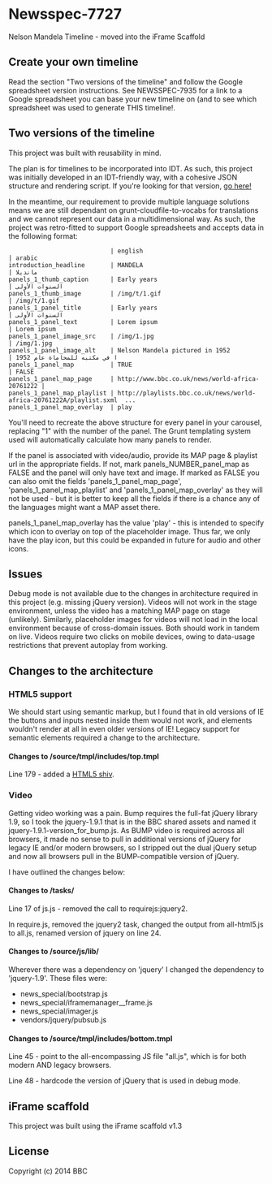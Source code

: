 # Newsspec-7727

Nelson Mandela Timeline - moved into the iFrame Scaffold

## Create your own timeline

Read the section "Two versions of the timeline" and follow the Google spreadsheet version instructions. See NEWSSPEC-7935 for a link to a Google spreadsheet you can base your new timeline on (and to see which spreadsheet was used to generate THIS timeline!.

## Two versions of the timeline

This project was built with reusability in mind. 

The plan is for timelines to be incorporated into IDT. As such, this project was initially developed in an IDT-friendly way, with a cohesive JSON structure and rendering script. If you're looking for that version, [go here!](https://github.com/BBCVisualJournalism/newsspec_7727_idt)

In the meantime, our requirement to provide multiple language solutions means we are still dependant on grunt-cloudfile-to-vocabs for translations and we cannot represent our data in a multidimensional way. As such, the project was retro-fitted to support Google spreadsheets and accepts data in the following format:

                                | english                                         | arabic
    introduction_headline       | MANDELA                                         | مانديلا
    panels_1_thumb_caption      | Early years                                     | السنوات الأولى
    panels_1_thumb_image        | /img/t/1.gif                                    | /img/t/1.gif
    panels_1_panel_title        | Early years                                     | السنوات الأولى
    panels_1_panel_text         | Lorem ipsum                                     | Lorem ipsum
    panels_1_panel_image_src    | /img/1.jpg                                      | /img/1.jpg
    panels_1_panel_image_alt    | Nelson Mandela pictured in 1952                 | ا في مكتبه للمحاماة عام 1952
    panels_1_panel_map          | TRUE                                            | FALSE
    panels_1_panel_map_page     | http://www.bbc.co.uk/news/world-africa-20761222 |
    panels_1_panel_map_playlist | http://playlists.bbc.co.uk/news/world-africa-20761222A/playlist.sxml  ...
    panels_1_panel_map_overlay  | play

You'll need to recreate the above structure for every panel in your carousel, replacing "1" with the number of the panel. The Grunt templating system used will automatically calculate how many panels to render.

If the panel is associated with video/audio, provide its MAP page & playlist url in the appropriate fields. If not, mark panels_NUMBER_panel_map as FALSE and the panel will only have text and image. If marked as FALSE you can also omit the fields 'panels_1_panel_map_page', 'panels_1_panel_map_playlist' and 'panels_1_panel_map_overlay' as they will not be used - but it is better to keep all the fields if there is a chance any of the languages might want a MAP asset there.

panels_1_panel_map_overlay has the value 'play' - this is intended to specify which icon to overlay on top of the placeholder image. Thus far, we only have the play icon, but this could be expanded in future for audio and other icons.

## Issues

Debug mode is not available due to the changes in architecture required in this project (e.g. missing jQuery version).
Videos will not work in the stage environment, unless the video has a matching MAP page on stage (unlikely). Similarly, placeholder images for videos will not load in the local environment because of cross-domain issues. Both should work in tandem on live.
Videos require two clicks on mobile devices, owing to data-usage restrictions that prevent autoplay from working.

## Changes to the architecture

### HTML5 support

We should start using semantic markup, but I found that in old versions of IE the buttons and inputs nested inside them would not work, and elements wouldn't render at all in even older versions of IE! Legacy support for semantic elements required a change to the architecture.

#### Changes to /source/tmpl/includes/top.tmpl

Line 179 - added a [HTML5 shiv](https://code.google.com/p/html5shiv/).

### Video

Getting video working was a pain. Bump requires the full-fat jQuery library 1.9, so I took the jquery-1.9.1 that is in the BBC shared assets and named it jquery-1.9.1-version_for_bump.js. As BUMP video is required across all browsers, it made no sense to pull in additional versions of jQuery for legacy IE and/or modern browsers, so I stripped out the dual jQuery setup and now all browsers pull in the BUMP-compatible version of jQuery.

I have outlined the changes below:

#### Changes to /tasks/

Line 17 of js.js - removed the call to requirejs:jquery2.

In require.js, removed the jquery2 task, changed the output from all-html5.js to all.js, renamed version of jquery on line 24.

#### Changes to /source/js/lib/

Wherever there was a dependency on 'jquery' I changed the dependency to 'jquery-1.9'. These files were:

* news_special/bootstrap.js
* news_special/iframemanager__frame.js
* news_special/imager.js
* vendors/jquery/pubsub.js

#### Changes to /source/tmpl/includes/bottom.tmpl

Line 45 - point to the all-encompassing JS file "all.js", which is for both modern AND legacy browsers.

Line 48 - hardcode the version of jQuery that is used in debug mode.

## iFrame scaffold

This project was built using the iFrame scaffold v1.3

## License
Copyright (c) 2014 BBC
